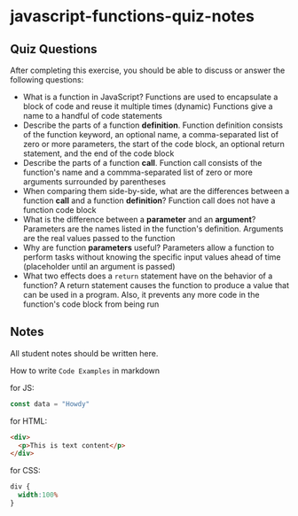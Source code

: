 # javascript-functions-quiz-notes

## Quiz Questions

After completing this exercise, you should be able to discuss or answer the following questions:

- What is a function in JavaScript?
Functions are used to encapsulate a block of code and reuse it multiple times (dynamic)
Functions give a name to a handful of code statements
- Describe the parts of a function **definition**.
Function definition consists of the function keyword, an optional name, a comma-separated list of zero or more parameters, the start of the code block, an optional return statement, and the end of the code block
- Describe the parts of a function **call**.
Function call consists of the function's name and a commma-separated list of zero or more arguments surrounded by parentheses
- When comparing them side-by-side, what are the differences between a function **call** and a function **definition**?
Function call does not have a function code block
- What is the difference between a **parameter** and an **argument**?
Parameters are the names listed in the function's definition. Arguments are the real values passed to the function
- Why are function **parameters** useful?
Parameters allow a function to perform tasks without knowing the specific input values ahead of time (placeholder until an argument is passed)
- What two effects does a `return` statement have on the behavior of a function?
A return statement causes the function to produce a value that can be used in a program. Also, it prevents any more code in the function's code block from being run

## Notes

All student notes should be written here.


How to write `Code Examples` in markdown

for JS:
```javascript
const data = "Howdy"
```

for HTML:
```html
<div>
  <p>This is text content</p>
</div>
```

for CSS:
```css
div {
  width:100%
}
```
